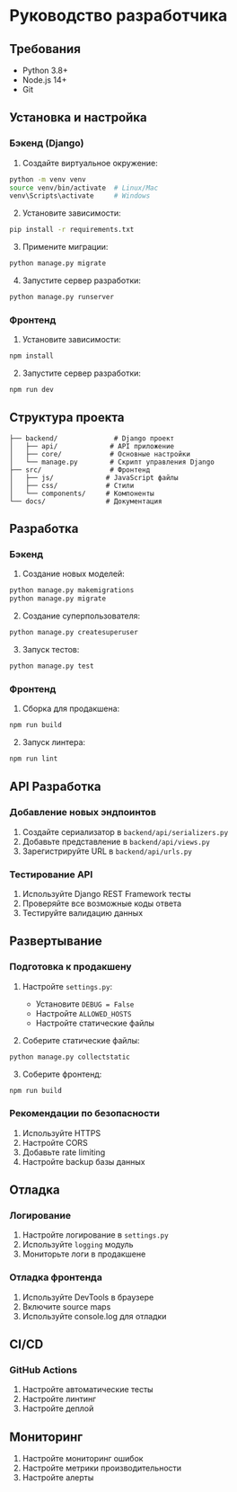 # Руководство разработчика

## Требования

- Python 3.8+
- Node.js 14+
- Git

## Установка и настройка

### Бэкенд (Django)

1. Создайте виртуальное окружение:
```bash
python -m venv venv
source venv/bin/activate  # Linux/Mac
venv\Scripts\activate     # Windows
```

2. Установите зависимости:
```bash
pip install -r requirements.txt
```

3. Примените миграции:
```bash
python manage.py migrate
```

4. Запустите сервер разработки:
```bash
python manage.py runserver
```

### Фронтенд

1. Установите зависимости:
```bash
npm install
```

2. Запустите сервер разработки:
```bash
npm run dev
```

## Структура проекта

```
├── backend/              # Django проект
│   ├── api/             # API приложение
│   ├── core/            # Основные настройки
│   └── manage.py        # Скрипт управления Django
├── src/                 # Фронтенд
│   ├── js/             # JavaScript файлы
│   ├── css/            # Стили
│   └── components/     # Компоненты
└── docs/               # Документация
```

## Разработка

### Бэкенд

1. Создание новых моделей:
```bash
python manage.py makemigrations
python manage.py migrate
```

2. Создание суперпользователя:
```bash
python manage.py createsuperuser
```

3. Запуск тестов:
```bash
python manage.py test
```

### Фронтенд

1. Сборка для продакшена:
```bash
npm run build
```

2. Запуск линтера:
```bash
npm run lint
```

## API Разработка

### Добавление новых эндпоинтов

1. Создайте сериализатор в `backend/api/serializers.py`
2. Добавьте представление в `backend/api/views.py`
3. Зарегистрируйте URL в `backend/api/urls.py`

### Тестирование API

1. Используйте Django REST Framework тесты
2. Проверяйте все возможные коды ответа
3. Тестируйте валидацию данных

## Развертывание

### Подготовка к продакшену

1. Настройте `settings.py`:
   - Установите `DEBUG = False`
   - Настройте `ALLOWED_HOSTS`
   - Настройте статические файлы

2. Соберите статические файлы:
```bash
python manage.py collectstatic
```

3. Соберите фронтенд:
```bash
npm run build
```

### Рекомендации по безопасности

1. Используйте HTTPS
2. Настройте CORS
3. Добавьте rate limiting
4. Настройте backup базы данных

## Отладка

### Логирование

1. Настройте логирование в `settings.py`
2. Используйте `logging` модуль
3. Мониторьте логи в продакшене

### Отладка фронтенда

1. Используйте DevTools в браузере
2. Включите source maps
3. Используйте console.log для отладки

## CI/CD

### GitHub Actions

1. Настройте автоматические тесты
2. Настройте линтинг
3. Настройте деплой

## Мониторинг

1. Настройте мониторинг ошибок
2. Настройте метрики производительности
3. Настройте алерты 